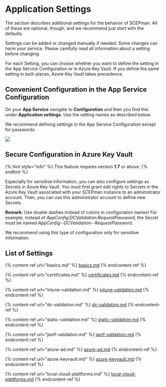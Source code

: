 # Application Settings

The section describes additional settings for the behavior of SCEPman. All of these are optional, though, and we recommend just start with the defaults.

Settings can be added or changed manually if needed. Some changes can harm your service. Please carefully read all information about a setting before changing.

For each Setting, you can choose whether you want to define the setting in the App Service Configuration or in Azure Key Vault. If you define the same setting in both places, Azure Key Vault takes precedence.

## Convenient Configuration in the App Service Configuration

On your **App Service** navigate to **Configuration** and then you find this under **Application settings**. Use the setting names as described below.

We recommend defining settings in the App Service Configuration except for passwords.

![](../../../../.gitbook/assets/2021-08-02-10\_14\_03-posteingang-eyad.hamed-glueckkanja-gab.com-outlook.png)

## Secure Configuration in Azure Key Vault

{% hint style="info" %}
This feature requires version **1.7** or above.
{% endhint %}

Especially for sensitive information, you can also configure settings as Secrets in Azure Key Vault. You must first grant edit rights to Secrets in the Azure Key Vault associated with your SCEPman instance to an administrator account. Then, you can use this administrator account to define new Secrets.

**Remark:** Use double dashes instead of colons in configuration names! For example, instead of _AppConfig:DCValidation:RequestPassword_, the Secret must be named _AppConfig--DCValidation--RequestPassword_.

We recommend using this type of configuration only for sensitive information.

## List of Settings

{% content-ref url="basics.md" %}
[basics.md](basics.md)
{% endcontent-ref %}

{% content-ref url="certificates.md" %}
[certificates.md](certificates.md)
{% endcontent-ref %}

{% content-ref url="intune-validation.md" %}
[intune-validation.md](intune-validation.md)
{% endcontent-ref %}

{% content-ref url="dc-validation.md" %}
[dc-validation.md](dc-validation.md)
{% endcontent-ref %}

{% content-ref url="static-validation.md" %}
[static-validation.md](static-validation.md)
{% endcontent-ref %}

{% content-ref url="jamf-validation.md" %}
[jamf-validation.md](jamf-validation.md)
{% endcontent-ref %}

{% content-ref url="azure-ad.md" %}
[azure-ad.md](azure-ad.md)
{% endcontent-ref %}

{% content-ref url="azure-keyvault.md" %}
[azure-keyvault.md](azure-keyvault.md)
{% endcontent-ref %}

{% content-ref url="local-cloud-plattforms.md" %}
[local-cloud-plattforms.md](local-cloud-plattforms.md)
{% endcontent-ref %}